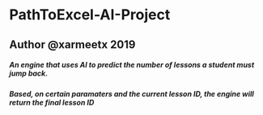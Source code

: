 # PathToExcel-AI-Project
## Author @xarmeetx 2019

##### An engine that uses AI to predict the number of lessons a student must jump back. 
##### Based, on certain paramaters and the current lesson ID, the engine will return the final lesson ID

